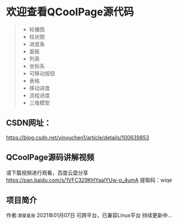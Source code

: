 ﻿  
  
# 欢迎查看QCoolPage源代码  
> * 轮播图
> * 柱状图
> * 进度条
> * 面板
> * 列表
> * 坐标系
> * 可移动按钮
> * 表格
> * 移动进度
> * 流程进度
> * 三维模型


## CSDN网址： 
https://blog.csdn.net/yinyuchen1/article/details/100639853

## QCoolPage源码讲解视频
请下载视频进行观看，百度云盘分享
https://pan.baidu.com/s/1VFC329KHYaalYUw-p_4umA 
提取码：wiqe 

## 项目简介
作者:`灏夏星辰` 
2021年01月07日
可跨平台，已兼容Linux平台
持续更新中...

